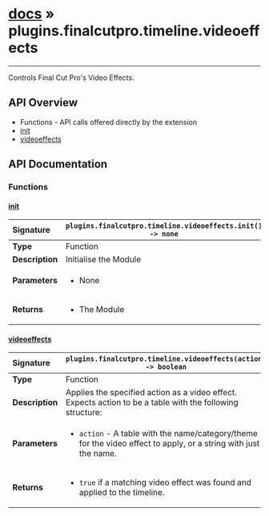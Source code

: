 # [docs](index.md) » plugins.finalcutpro.timeline.videoeffects
---

Controls Final Cut Pro's Video Effects.

## API Overview
* Functions - API calls offered directly by the extension
 * [init](#init)
 * [videoeffects](#videoeffects)

## API Documentation

### Functions

#### [init](#init)
| <span style="float: left;">**Signature**</span> | <span style="float: left;">`plugins.finalcutpro.timeline.videoeffects.init() -> none` </span>                                                          |
| -----------------------------------------------------|---------------------------------------------------------------------------------------------------------|
| **Type**                                             | Function                                                                                         |
| **Description**                                      | Initialise the Module                                                                                         |
| **Parameters**                                       | <ul markdown="1"><li markdown="1">None</li></ul> |
| **Returns**                                          | <ul markdown="1"><li markdown="1">The Module</li></ul>          |

#### [videoeffects](#videoeffects)
| <span style="float: left;">**Signature**</span> | <span style="float: left;">`plugins.finalcutpro.timeline.videoeffects(action) -> boolean` </span>                                                          |
| -----------------------------------------------------|---------------------------------------------------------------------------------------------------------|
| **Type**                                             | Function                                                                                         |
| **Description**                                      | Applies the specified action as a video effect. Expects action to be a table with the following structure:                                                                                         |
| **Parameters**                                       | <ul markdown="1"><li markdown="1">`action`     - A table with the name/category/theme for the video effect to apply, or a string with just the name.</li></ul> |
| **Returns**                                          | <ul markdown="1"><li markdown="1">`true` if a matching video effect was found and applied to the timeline.</li></ul>          |

